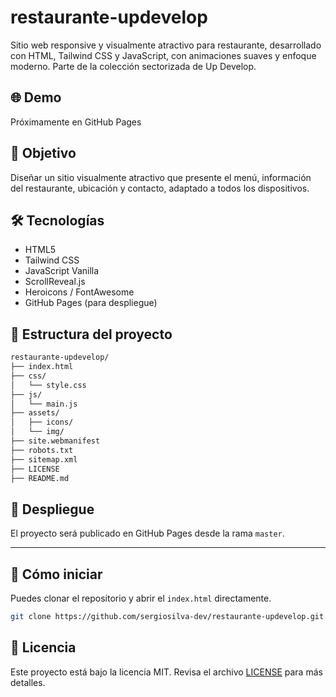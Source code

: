 # restaurante-updevelop

Sitio web responsive y visualmente atractivo para restaurante, desarrollado con HTML, Tailwind CSS y JavaScript, con animaciones suaves y enfoque moderno. Parte de la colección sectorizada de Up Develop.

## 🌐 Demo

Próximamente en GitHub Pages

## 🎯 Objetivo

Diseñar un sitio visualmente atractivo que presente el menú, información del restaurante, ubicación y contacto, adaptado a todos los dispositivos.

## 🛠️ Tecnologías

- HTML5
- Tailwind CSS
- JavaScript Vanilla
- ScrollReveal.js
- Heroicons / FontAwesome
- GitHub Pages (para despliegue)

## 📁 Estructura del proyecto

```bash
restaurante-updevelop/
├── index.html
├── css/
│   └── style.css
├── js/
│   └── main.js
├── assets/
│   ├── icons/
│   └── img/
├── site.webmanifest
├── robots.txt
├── sitemap.xml
├── LICENSE
├── README.md
```

## 🚀 Despliegue

El proyecto será publicado en GitHub Pages desde la rama `master`.

---

## 📌 Cómo iniciar

Puedes clonar el repositorio y abrir el `index.html` directamente.

```bash
git clone https://github.com/sergiosilva-dev/restaurante-updevelop.git
```

## 📄 Licencia

Este proyecto está bajo la licencia MIT. Revisa el archivo [LICENSE](LICENSE) para más detalles.
